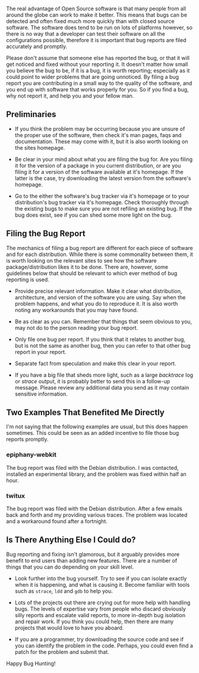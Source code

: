 The real advantage of Open Source software is that many people from all around the globe can work to make it better.  This means that bugs can be detected and often fixed much more quickly than with closed source software.  The software does tend to be run on lots of platforms however, so there is no way that a developer can test their software on all the configurations possible, therefore it is important that bug reports are filed accurately and promptly.

Please don't assume that someone else has reported the bug, or that it will get noticed and fixed without your reporting it.  It doesn't matter how small you believe the bug to be, if it is a bug, it is worth reporting; especially as it could point to wider problems that are going unnoticed.  By filing a bug report you are contributing in a small way to the quality of the software, and you end up with software that works properly for you.  So if you find a bug, why not report it, and help you and your fellow man.

## Preliminaries

* If you think the problem may be occurring because you are unsure of the proper use of the software, then check it's man pages, faqs and documentation.  These may come with it, but it is also worth looking on the sites homepage.

* Be clear in your mind about what you are filing the bug for.  Are you filing it for the version of a package in you current distribution, or are you filing it for a version of the software available at it's homepage.  If the latter is the case, try downloading the latest version from the software's homepage.

* Go to the either the software's bug tracker via it's homepage or to your distribution's bug tracker via it's homepage.  Check thoroughly through the existing bugs to make sure you are not refiling an existing bug.  If the bug does exist, see if you can shed some more light on the bug.

## Filing the Bug Report
The mechanics of filing a bug report are different for each piece of software and for each distribution.  While there is some commonality between them, it is worth looking on the relevant sites to see how the software package/distribution likes it to be done.  There are, however, some guidelines below that should be relevant to which ever method of bug reporting is used.

* Provide precise relevant information.  Make it clear what distribution, architecture, and version of the software you are using.  Say when the problem happens, and what you do to reproduce it.  It is also worth noting any workarounds that you may have found.

* Be as clear as you can.  Remember that things that seem obvious to you, may not do to the person reading your bug report.

* Only file one bug per report.  If you think that it relates to another bug, but is not the same as another bug, then you can refer to that other bug report in your report.

* Separate fact from speculation and make this clear in your report.

* If you have a big file that sheds more light, such as a large _backtrace_ log or _strace_ output, it is probably better to send this in a follow-up message.  Please review any additional data you send as it may contain sensitive information.

## Two Examples That Benefited Me Directly
I'm not saying that the following examples are usual, but this does happen sometimes.  This could be seen as an added incentive to file those bug reports promptly.

### epiphany-webkit
The bug report was filed with the Debian distribution.  I was contacted, installed an experimental library, and the problem was fixed within half an hour.

### twitux
The bug report was filed with the Debian distribution.  After a few emails back and forth and my providing various traces.  The problem was located and a workaround found after a fortnight.

## Is There Anything Else I Could do?
Bug reporting and fixing isn't glamorous, but it arguably provides more benefit to end users than adding new features.  There are a number of things that you can do depending on your skill level.

* Look further into the bug yourself.  Try to see if you can isolate exactly when it is happening, and what is causing it.  Become familiar with tools such as `strace`, `ldd` and `gdb` to help you.

* Lots of the projects out there are crying out for more help with handling bugs.  The levels of expertise vary from people who discard obviously silly reports and escalate valid reports, to more in-depth bug isolation and repair work.  If you think you could help, then there are many projects that would love to have you aboard.

* If you are a programmer, try downloading the source code and see if you can identify the problem in the code.  Perhaps, you could even find a patch for the problem and submit that.

Happy Bug Hunting!
